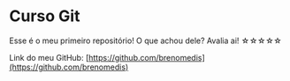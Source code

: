 # Curso Git

Esse é o meu primeiro repositório!
O que achou dele? Avalia ai!
☆☆☆☆☆

Link do meu GitHub: [https://github.com/brenomedis](https://github.com/brenomedis)